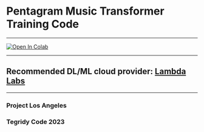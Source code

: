 # Pentagram Music Transformer Training Code

***

[![Open In Colab][colab-badge]][colab-notebook2]

[colab-notebook2]: <https://colab.research.google.com/github/asigalov61/Pentagram-Music-Transformer/blob/main/Training-Code/Pentagram_Music_Transformer_Maker.ipynb>
[colab-badge]: <https://colab.research.google.com/assets/colab-badge.svg>

***

## Recommended DL/ML cloud provider: [Lambda Labs](https://lambdalabs.com/)

***

### Project Los Angeles
### Tegridy Code 2023
